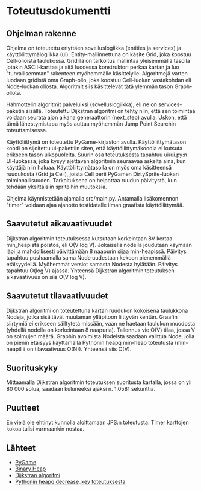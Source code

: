 # Toteutusdokumentti

## Ohjelman rakenne

Ohjelma on toteutettu eriyttäen sovelluslogiikka (entities ja services) ja käyttöliittymälogiikka (ui). Entity-mallinnettuna on käsite Grid, joka koostuu 
Cell-olioista taulukossa. Gridillä on tarkoitus mallintaa yleisemmällä tasolla jotakin ASCII-karttaa ja sitä luodessa konstruktori perkaa kartan ja luo "turvallisemman" rakenteen myöhemmälle käsittelylle.
Algoritmejä varten luodaan gridistä oma Graph-olio, joka koostuu Cell-luokan vastakohdan eli Node-luokan oliosta. Algoritmit siis käsittelevät tätä ylemmän tason
Graph-oliota. 

Hahmottelin algoritmit palveluiksi (sovelluslogiikka), eli ne on services-paketin sisällä. Toteutettu Dijkstran algoritmi on tehty niin, että sen toimintaa voidaan
seurata ajon aikana generaattorin (next_step) avulla. Uskon, että tämä lähestymistapa myös auttaa myöhemmän Jump Point Searchin toteuttamisessa.

Käyttöliittymä on toteutettu PyGame-kirjaston avulla. Käyttöliittymätason koodi on sijoitettu ui-pakettiin siten, että käyttöliittymäkoodia ei kutsuta erikseen tason 
ulkopuolelta. Suurin osa toteutuksesta tapahtuu ui/ui.py:n UI-luokassa, joka kysyy ajettavan algoritmin seuraavaa askelta aina, kun käyttäjä niin haluaa. 
Käyttöliittymätasolla on myös oma käsitteensä ruudukosta (Grid ja Cell), joista Cell perii PyGamen DirtySprite-luokan toiminnallisuuden. Tarkoituksena on helpottaa
ruudun päivitystä, kun tehdään yksittäisiin spriteihin muutoksia.

Ohjelma käynnistetään ajamalla src/main.py. Antamalla lisäkomennon "timer" voidaan ajaa ajanotto testidatalle ilman graafista käyttöliittymää.

## Saavutetut aikavaativuudet

Dijkstran algoritmin toteutuksessa kutsutaan korkeintaan 8V kertaa min_heapistä poistoa, eli O(V log V). Jokaisella nodella joudutaan käymään läpi ja mahdollisesti
päivittämään 8 naapurin sijaa min-heapissä. Päivitys tapahtuu pushaamalla sama Node uudestaan kekoon pienemmällä etäisyydellä. Myöhemmät versiot samasta Nodesta
hylätään. Päivitys tapahtuu O(log V) ajassa. Yhteensä Dijkstran algoritmin toteutuksen aikavaativuus on siis O(V log V).

## Saavutetut tilavaativuudet

Dijkstran algoritmi on toteutettuna kartan ruudukon kokoisena taulukkona Nodeja, jotka sisältävät muutaman ylläpitoon liittyvän kentän. Graafin siirtymiä ei erikseen
säiltytetä missään, vaan ne haetaan taulukon muodosta (yhdellä nodella on korkeintaan 8 naapuria). Tallennus vie O(V) tilaa, jossa V on solmujen
määrä. Graphin avoimista Nodeista saadaan valittua Node, jolla on pienin etäisyys käyttämällä Pythonin heapq min-heap toteutusta (min-heapillä on tilavaativuus O(N)).
Yhteensä siis O(V).

## Suorituskyky

Mittaamalla Dijkstran algoritmin toteutuksen suoritusta kartalla, jossa on yli 80 000 solua, saadaan kuluneeksi ajaksi n. 1.0581 sekunttia.

## Puutteet

En vielä ole ehtinyt kunnolla aloittamaan JPS:n toteutusta. Timer karttojen kokoa tulisi varmaankin nostaa.

## Lähteet
- [PyGame](https://www.pygame.org/)
- [Binary Heap](https://en.wikipedia.org/wiki/Binary_heap)
- [Dijkstran algoritmi](https://en.wikipedia.org/wiki/Dijkstra%27s_algorithm)
- [Pythonin heapq decrease_key toteutuksesta](https://docs.python.org/2/library/heapq.html#priority-queue-implementation-notes)
